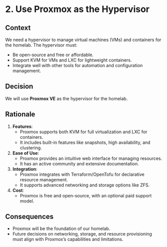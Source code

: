# 2. Use Proxmox as the Hypervisor

## Context
We need a hypervisor to manage virtual machines (VMs) and containers for the homelab. The hypervisor must:
- Be open-source and free or affordable.
- Support KVM for VMs and LXC for lightweight containers.
- Integrate well with other tools for automation and configuration management.

## Decision
We will use **Proxmox VE** as the hypervisor for the homelab.

## Rationale
1. **Features**:
   - Proxmox supports both KVM for full virtualization and LXC for containers.
   - It includes built-in features like snapshots, high availability, and clustering.
2. **Ease of Use**:
   - Proxmox provides an intuitive web interface for managing resources.
   - It has an active community and extensive documentation.
3. **Integration**:
   - Proxmox integrates with Terraform/OpenTofu for declarative resource management.
   - It supports advanced networking and storage options like ZFS.
4. **Cost**:
   - Proxmox is free and open-source, with an optional paid support model.

## Consequences
- Proxmox will be the foundation of our homelab.
- Future decisions on networking, storage, and resource provisioning must align with Proxmox’s capabilities and limitations.
